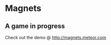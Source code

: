 Magnets
========
**A game in progress**
----------------------

Check out the demo @ http://magnets.meteor.com